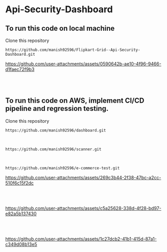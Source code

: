 ﻿# Api-Security-Dashboard


## To run this code on local machine

Clone this repository

    https://github.com/manish92596/Flipkart-Grid--Api-Security-Dashboard.git

https://github.com/user-attachments/assets/0590642b-ae10-4f96-9466-d1faec72f9b3

</br>
</br>

## To run this code on AWS, implement CI/CD pipeline and regression testing.

Clone this repository

    https://github.com/manish92596/dashboard.git
</br>

    https://github.com/manish92596/scanner.git
</br>

    https://github.com/manish92596/e-commerce-test.git

https://github.com/user-attachments/assets/269c3b44-2f38-47bc-a2cc-510f6c15f2dc

</br>
</br>

https://github.com/user-attachments/assets/c5a25628-338d-4f28-bd97-e82a5b137430

</br>
</br>

https://github.com/user-attachments/assets/1c27dcb2-41b1-415d-87a1-c349d08b13e5
